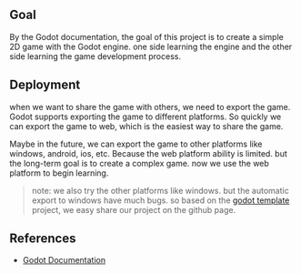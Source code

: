 ## Goal

By the Godot documentation, the goal of this project is to create a simple 2D game with the Godot engine. one side learning the engine and the other side learning the game development process.

## Deployment

when we want to share the game with others, we need to export the game. Godot supports exporting the game to different platforms. So quickly we can export the game to web, which is the easiest way to share the game. 

Maybe in the future, we can export the game to other platforms like windows, android, ios, etc. Because the web platform ability is limited. but the long-term goal is to create a complex game. now we use the web platform to begin learning.

> note: we also try the other platforms like windows. but the automatic export to windows have much bugs. so based on the [godot template](https://github.com/D4M13N-D3V/godot_template) project, we easy share our project on the github page.

## References

- [Godot Documentation](https://docs.godotengine.org/en/stable/index.html)